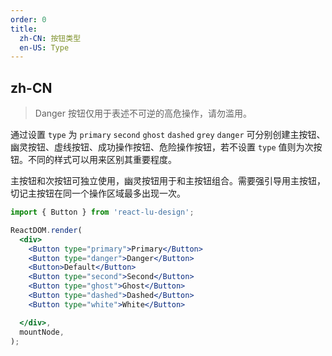 ```yaml
---
order: 0
title:
  zh-CN: 按钮类型
  en-US: Type
---
```


## zh-CN

> Danger 按钮仅用于表述不可逆的高危操作，请勿滥用。

通过设置 `type` 为 `primary` `second` `ghost` `dashed` `grey` `danger` 可分别创建主按钮、幽灵按钮、虚线按钮、成功操作按钮、危险操作按钮，若不设置 `type` 值则为次按钮。不同的样式可以用来区别其重要程度。

主按钮和次按钮可独立使用，幽灵按钮用于和主按钮组合。需要强引导用主按钮，切记主按钮在同一个操作区域最多出现一次。

````jsx
import { Button } from 'react-lu-design';

ReactDOM.render(
  <div>
    <Button type="primary">Primary</Button>
    <Button type="danger">Danger</Button>
    <Button>Default</Button>
    <Button type="second">Second</Button>
    <Button type="ghost">Ghost</Button>
    <Button type="dashed">Dashed</Button>
    <Button type="white">White</Button>

  </div>,
  mountNode,
);
````
